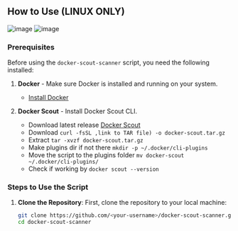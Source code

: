 ## How to Use (LINUX ONLY)

![image](https://github.com/user-attachments/assets/74dca4ca-6a6a-414f-b92d-8a9aee3fcaf1)
![image](https://github.com/user-attachments/assets/aeb36668-25d1-4b85-a5ad-a34f39359775)

### Prerequisites
Before using the `docker-scout-scanner` script, you need the following installed:

1. **Docker** - Make sure Docker is installed and running on your system.
   - [Install Docker](https://docs.docker.com/get-docker/)

2. **Docker Scout** - Install Docker Scout CLI.
   - Download latest release [Docker Scout](https://github.com/docker/scout-cli/releases)
   - Download ```curl -fsSL ,link to TAR file) -o docker-scout.tar.gz```
   - Extract ```tar -xvzf docker-scout.tar.gz```
   - Make plugins dir if not there ```mkdir -p ~/.docker/cli-plugins```
   - Move the script to the plugins folder ```mv docker-scout ~/.docker/cli-plugins/```
   - Check if working by ```docker scout --version```

### Steps to Use the Script

1. **Clone the Repository**:
   First, clone the repository to your local machine:

   ```bash
   git clone https://github.com/<your-username>/docker-scout-scanner.git
   cd docker-scout-scanner
